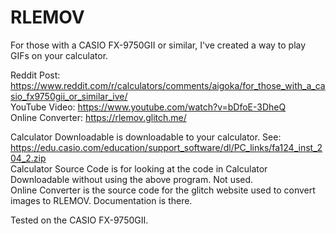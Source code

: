 # RLEMOV
For those with a CASIO FX-9750GII or similar, I've created a way to play GIFs on your calculator.  

Reddit Post: https://www.reddit.com/r/calculators/comments/aigoka/for_those_with_a_casio_fx9750gii_or_similar_ive/  
YouTube Video: https://www.youtube.com/watch?v=bDfoE-3DheQ  
Online Converter: https://rlemov.glitch.me/  

Calculator Downloadable is downloadable to your calculator.  See:
https://edu.casio.com/education/support_software/dl/PC_links/fa124_inst_204_2.zip  
Calculator Source Code is for looking at the code in Calculator Downloadable without using the above program. Not used.  
Online Converter is the source code for the glitch website used to convert images to RLEMOV. Documentation is there.  

Tested on the CASIO FX-9750GII.  

